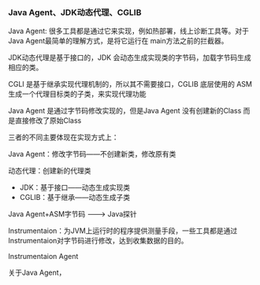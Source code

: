 ### Java Agent、JDK动态代理、CGLIB



Java Agent: 很多工具都是通过它来实现，例如热部署，线上诊断工具等。对于Java Agent最简单的理解方式，是将它运行在 main方法之前的拦截器。









JDK动态代理是基于接口的，JDK 会动态生成实现类的字节码，加载字节码生成相应的类。

CGLI 是基于继承实现代理机制的，所以其不需要接口，CGLIB 底层使用的 ASM 生成一个代理目标类的子类，来实现代理功能

Java Agent 是通过字节码修改实现的，但是Java Agent 没有创建新的Class 而是直接修改了原始Class



三者的不同主要体现在实现方式上：

Java Agent：修改字节码——不创建新类，修改原有类

动态代理：创建新的代理类

- JDK：基于接口——动态生成实现类
- CGLIB：基于继承——动态生成子类





Java Agent+ASM字节码  ---> Java探针



Instrumentaion：为JVM上运行时的程序提供测量手段，一些工具都是通过Instrumentaion对字节码进行修改，达到收集数据的目的。



Instrumentaion Agent 





关于Java Agent，